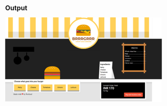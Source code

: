 ## Output
<img src="https://github.com/AdityaKanikdaley/Prograd-WebDev/blob/master/Assignments/9_Brrrgrrr/Output/output.png">
